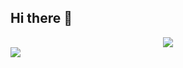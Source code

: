 ## Hi there 👋

<!-- 动态打字效果 -->
<div align="center"> <img src="https://readme-typing-svg.demolab.com?color=%2336BCF7&lines=少一份需求，多一根头发;printf(%22Hello%2C+World!%5Cn%22);&center=true&size=28&width=600&duration=3000&pause=1000"> </div>

<!--动态分割线-->
  <img src="https://cdn.jsdelivr.net/gh/demonq0q/demonq0q/assets/hr.gif">
